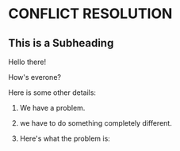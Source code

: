 # CONFLICT RESOLUTION

## This is a Subheading 

Hello there!

How's everone?

Here is some other details:

1. We have a problem.

2. we have to do something completely different.
2. Here's what the problem is:
